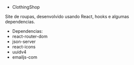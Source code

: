 - ClothingShop

Site de roupas, desenvolvido usando React, hooks e algumas dependencias.

- Dependencias:
- react-router-dom
- json-server
- react-icons
- uuidv4
- emailjs-com

